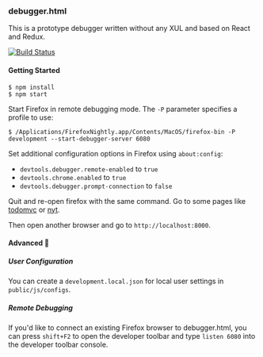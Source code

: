 ### debugger.html

This is a prototype debugger written without any XUL and based on React and Redux.

[![Build Status](https://travis-ci.org/jlongster/debugger.html.svg?branch=master)](https://travis-ci.org/jlongster/debugger.html)

#### Getting Started

```
$ npm install
$ npm start
```

Start Firefox in remote debugging mode. The `-P` parameter specifies a profile to use:

```
$ /Applications/FirefoxNightly.app/Contents/MacOS/firefox-bin -P development --start-debugger-server 6080
```

Set additional configuration options in Firefox using `about:config`:

- `devtools.debugger.remote-enabled` to `true`
- `devtools.chrome.enabled` to `true`
- `devtools.debugger.prompt-connection` to `false`

Quit and re-open firefox with the same command. Go to some pages like [todomvc](http://todomvc.com/examples/backbone/) or [nyt](http://www.nytimes.com/).

Then open another browser and go to `http://localhost:8000`.

#### Advanced :see_no_evil:

##### User Configuration

You can create a `development.local.json` for local user settings in `public/js/configs`.

##### Remote Debugging
If you'd like to connect an existing Firefox browser to debugger.html, you can press `shift+F2` to open the developer toolbar and type `listen 6080` into the developer toolbar console.
